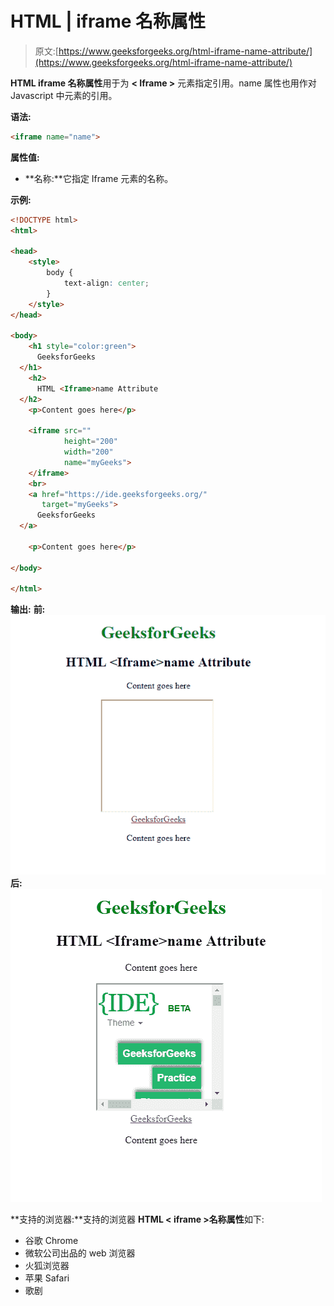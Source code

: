 # HTML | iframe 名称属性

> 原文:[https://www.geeksforgeeks.org/html-iframe-name-attribute/](https://www.geeksforgeeks.org/html-iframe-name-attribute/)

**HTML iframe 名称属性**用于为 **< Iframe >** 元素指定引用。name 属性也用作对 Javascript 中元素的引用。

**语法:**

```html
<iframe name="name">
```

**属性值:**

*   **名称:**它指定 Iframe 元素的名称。

**示例:**

```html
<!DOCTYPE html>
<html>

<head>
    <style>
        body {
            text-align: center;
        }
    </style>
</head>

<body>
    <h1 style="color:green">
      GeeksforGeeks
  </h1>
    <h2>
      HTML <Iframe>name Attribute
  </h2>
    <p>Content goes here</p>

    <iframe src="" 
            height="200" 
            width="200" 
            name="myGeeks">
    </iframe>
    <br>
    <a href="https://ide.geeksforgeeks.org/" 
       target="myGeeks">
      GeeksforGeeks
  </a>

    <p>Content goes here</p>

</body>

</html>
```

**输出:**
**前:**
![](img/21953b16189d9cc91172638406cfe4b0.png)
**后:**
![](img/2ccde1d9d5df035a5b269bf2c147c6c2.png)

**支持的浏览器:**支持的浏览器 **HTML < iframe >名称属性**如下:

*   谷歌 Chrome
*   微软公司出品的 web 浏览器
*   火狐浏览器
*   苹果 Safari
*   歌剧